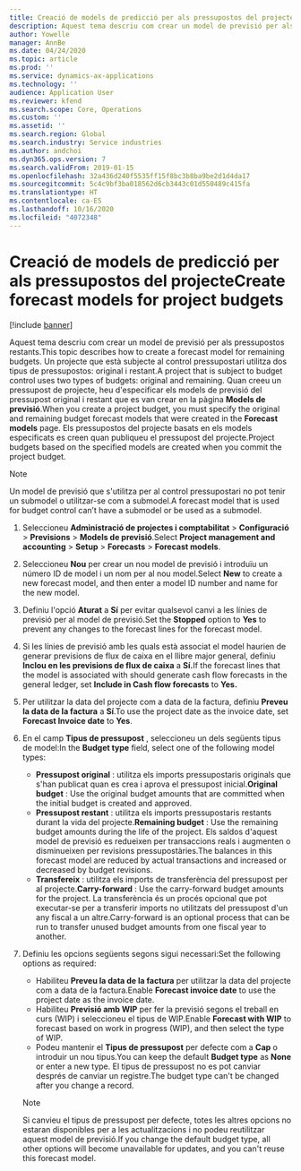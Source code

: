 ```yaml
---
title: Creació de models de predicció per als pressupostos del projecte
description: Aquest tema descriu com crear un model de previsió per als pressupostos restants.
author: Yowelle
manager: AnnBe
ms.date: 04/24/2020
ms.topic: article
ms.prod: ''
ms.service: dynamics-ax-applications
ms.technology: ''
audience: Application User
ms.reviewer: kfend
ms.search.scope: Core, Operations
ms.custom: ''
ms.assetid: ''
ms.search.region: Global
ms.search.industry: Service industries
ms.author: andchoi
ms.dyn365.ops.version: 7
ms.search.validFrom: 2019-01-15
ms.openlocfilehash: 32a436d240f5535ff15f8bc3b8ba9be2d1d4da17
ms.sourcegitcommit: 5c4c9bf3ba018562d6cb3443c01d550489c415fa
ms.translationtype: HT
ms.contentlocale: ca-ES
ms.lasthandoff: 10/16/2020
ms.locfileid: "4072348"
---
```

# <a name="create-forecast-models-for-project-budgets"></a><span data-ttu-id="8330d-103">Creació de models de predicció per als pressupostos del projecte</span><span class="sxs-lookup"><span data-stu-id="8330d-103">Create forecast models for project budgets</span></span> 

[!include [banner](../includes/banner.md)]

<span data-ttu-id="8330d-104">Aquest tema descriu com crear un model de previsió per als pressupostos restants.</span><span class="sxs-lookup"><span data-stu-id="8330d-104">This topic describes how to create a forecast model for remaining budgets.</span></span> <span data-ttu-id="8330d-105">Un projecte que està subjecte al control pressupostari utilitza dos tipus de pressupostos: original i restant.</span><span class="sxs-lookup"><span data-stu-id="8330d-105">A project that is subject to budget control uses two types of budgets: original and remaining.</span></span> <span data-ttu-id="8330d-106">Quan creeu un pressupost de projecte, heu d'especificar els models de previsió del pressupost original i restant que es van crear en la pàgina **Models de previsió**.</span><span class="sxs-lookup"><span data-stu-id="8330d-106">When you create a project budget, you must specify the original and remaining budget forecast models that were created in the **Forecast models** page.</span></span> <span data-ttu-id="8330d-107">Els pressupostos del projecte basats en els models especificats es creen quan publiqueu el pressupost del projecte.</span><span class="sxs-lookup"><span data-stu-id="8330d-107">Project budgets based on the specified models are created when you commit the project budget.</span></span>

> [!NOTE]
> <span data-ttu-id="8330d-108">Un model de previsió que s'utilitza per al control pressupostari no pot tenir un submodel o utilitzar-se com a submodel.</span><span class="sxs-lookup"><span data-stu-id="8330d-108">A forecast model that is used for budget control can’t have a submodel or be used as a submodel.</span></span>

1. <span data-ttu-id="8330d-109">Seleccioneu **Administració de projectes i comptabilitat** > **Configuració** > **Previsions**  > **Models de previsió**.</span><span class="sxs-lookup"><span data-stu-id="8330d-109">Select **Project management and accounting** > **Setup** > **Forecasts**  > **Forecast models**.</span></span>
2. <span data-ttu-id="8330d-110">Seleccioneu **Nou** per crear un nou model de previsió i introduïu un número ID de model i un nom per al nou model.</span><span class="sxs-lookup"><span data-stu-id="8330d-110">Select **New** to create a new forecast model, and then enter a model ID number and name for the new model.</span></span> 
3. <span data-ttu-id="8330d-111">Definiu l'opció **Aturat** a **Sí** per evitar qualsevol canvi a les línies de previsió per al model de previsió.</span><span class="sxs-lookup"><span data-stu-id="8330d-111">Set the **Stopped** option to **Yes** to prevent any changes to the forecast lines for the forecast model.</span></span> 
4. <span data-ttu-id="8330d-112">Si les línies de previsió amb les quals està associat el model haurien de generar previsions de flux de caixa en el llibre major general, definiu **Inclou en les previsions de flux de caixa** a **Sí.**</span><span class="sxs-lookup"><span data-stu-id="8330d-112">If the forecast lines that the model is associated with should generate cash flow forecasts in the general ledger, set **Include in Cash flow forecasts** to **Yes.**</span></span> 
5. <span data-ttu-id="8330d-113">Per utilitzar la data del projecte com a data de la factura, definiu **Preveu la data de la factura** a **Sí**.</span><span class="sxs-lookup"><span data-stu-id="8330d-113">To use the project date as the invoice date, set **Forecast Invoice date** to **Yes**.</span></span> 
6. <span data-ttu-id="8330d-114">En el camp **Tipus de pressupost** , seleccioneu un dels següents tipus de model:</span><span class="sxs-lookup"><span data-stu-id="8330d-114">In the **Budget type** field, select one of the following model types:</span></span>

   - <span data-ttu-id="8330d-115">**Pressupost original** : utilitza els imports pressupostaris originals que s'han publicat quan es crea i aprova el pressupost inicial.</span><span class="sxs-lookup"><span data-stu-id="8330d-115">**Original budget** : Use the original budget amounts that are committed when the initial budget is created and approved.</span></span>
   - <span data-ttu-id="8330d-116">**Pressupost restant** : utilitza els imports pressupostaris restants durant la vida del projecte.</span><span class="sxs-lookup"><span data-stu-id="8330d-116">**Remaining budget** : Use the remaining budget amounts during the life of the project.</span></span> <span data-ttu-id="8330d-117">Els saldos d'aquest model de previsió es redueixen per transaccions reals i augmenten o disminueixen per revisions pressupostàries.</span><span class="sxs-lookup"><span data-stu-id="8330d-117">The balances in this forecast model are reduced by actual transactions and increased or decreased by budget revisions.</span></span>
   - <span data-ttu-id="8330d-118">**Transfereix** : utilitza els imports de transferència del pressupost per al projecte.</span><span class="sxs-lookup"><span data-stu-id="8330d-118">**Carry-forward** : Use the carry-forward budget amounts for the project.</span></span> <span data-ttu-id="8330d-119">La transferència és un procés opcional que pot executar-se per a transferir imports no utilitzats del pressupost d'un any fiscal a un altre.</span><span class="sxs-lookup"><span data-stu-id="8330d-119">Carry-forward is an optional process that can be run to transfer unused budget amounts from one fiscal year to another.</span></span>

7. <span data-ttu-id="8330d-120">Definiu les opcions següents segons sigui necessari:</span><span class="sxs-lookup"><span data-stu-id="8330d-120">Set the following options as required:</span></span>

   - <span data-ttu-id="8330d-121">Habiliteu **Preveu la data de la factura** per utilitzar la data del projecte com a data de la factura.</span><span class="sxs-lookup"><span data-stu-id="8330d-121">Enable **Forecast invoice date** to use the project date as the invoice date.</span></span>
   - <span data-ttu-id="8330d-122">Habiliteu **Previsió amb WIP** per fer la previsió segons el treball en curs (WIP) i seleccioneu el tipus de WIP.</span><span class="sxs-lookup"><span data-stu-id="8330d-122">Enable **Forecast with WIP** to forecast based on work in progress (WIP), and then select the type of WIP.</span></span> 
   - <span data-ttu-id="8330d-123">Podeu mantenir el **Tipus de pressupost** per defecte com a **Cap** o introduir un nou tipus.</span><span class="sxs-lookup"><span data-stu-id="8330d-123">You can keep the default **Budget type** as **None** or enter a new type.</span></span> <span data-ttu-id="8330d-124">El tipus de pressupost no es pot canviar després de canviar un registre.</span><span class="sxs-lookup"><span data-stu-id="8330d-124">The budget type can't be changed after you change a record.</span></span>     
    > [!NOTE]
    > <span data-ttu-id="8330d-125">Si canvieu el tipus de pressupost per defecte, totes les altres opcions no estaran disponibles per a les actualitzacions i no podeu reutilitzar aquest model de previsió.</span><span class="sxs-lookup"><span data-stu-id="8330d-125">If you change the default budget type, all other options will become unavailable for updates, and you can't reuse this forecast model.</span></span> 
   


 

